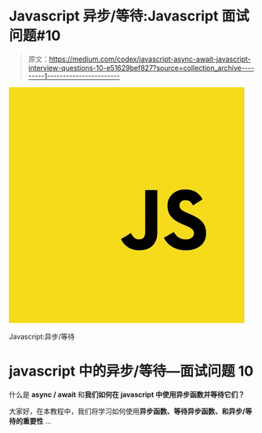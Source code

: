 # Javascript 异步/等待:Javascript 面试问题#10

> 原文：<https://medium.com/codex/javascript-async-await-javascript-interview-questions-10-e51629bef827?source=collection_archive---------1----------------------->

![](img/8bce6732dc9a20d9d6c3298dfb1ae7c9.png)

Javascript:异步/等待

# javascript 中的异步/等待—面试问题 10

什么是 **async / await** 和**我们如何在 javascript 中使用异步函数并等待它们？**

大家好，在本教程中，我们将学习如何使用**异步函数、等待异步函数、**和**异步/等待的重要性** …